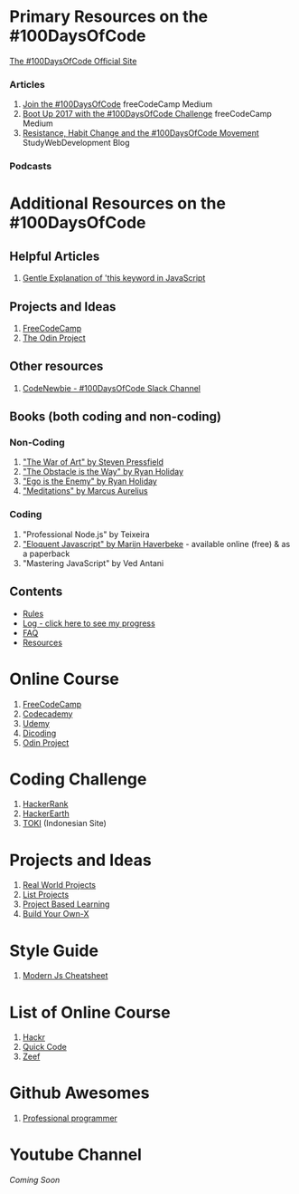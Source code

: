 # Primary Resources on the #100DaysOfCode

[The #100DaysOfCode Official Site](http://100daysofcode.com/)

### Articles
1. [Join the #100DaysOfCode](https://medium.freecodecamp.com/join-the-100daysofcode-556ddb4579e4) freeCodeCamp Medium
2. [Boot Up 2017 with the #100DaysOfCode Challenge](https://medium.freecodecamp.com/start-2017-with-the-100daysofcode-improved-and-updated-18ce604b237b) freeCodeCamp Medium 
3. [Resistance, Habit Change and the #100DaysOfCode Movement](https://studywebdevelopment.com/100-days-of-code.html) StudyWebDevelopment Blog

### Podcasts

# Additional Resources on the #100DaysOfCode

## Helpful Articles
1. [Gentle Explanation of 'this keyword in JavaScript](http://rainsoft.io/gentle-explanation-of-this-in-javascript/)

## Projects and Ideas
1. [FreeCodeCamp](https://www.freecodecamp.com)
2. [The Odin Project](http://www.theodinproject.com/)

## Other resources
1. [CodeNewbie - #100DaysOfCode Slack Channel](https://codenewbie.typeform.com/to/uwsWlZ)

## Books (both coding and non-coding)

### Non-Coding
1. ["The War of Art" by Steven Pressfield](http://www.goodreads.com/book/show/1319.The_War_of_Art)
2. ["The Obstacle is the Way" by Ryan Holiday](http://www.goodreads.com/book/show/18668059-the-obstacle-is-the-way?ac=1&from_search=true)
3. ["Ego is the Enemy" by Ryan Holiday](http://www.goodreads.com/book/show/27036528-ego-is-the-enemy?from_search=true&search_version=service)
4. ["Meditations" by Marcus Aurelius](https://www.goodreads.com/book/show/662925.Meditations)

### Coding
1. "Professional Node.js" by Teixeira
2. ["Eloquent Javascript" by Marijn Haverbeke](http://eloquentjavascript.net/) - available online (free) & as a paperback
3. "Mastering JavaScript" by Ved Antani

## Contents
* [Rules](rules.md)
* [Log - click here to see my progress](log.md)
* [FAQ](FAQ.md)
* [Resources](resources.md)

# Online Course
 1. [FreeCodeCamp](https://freecodecamp.com)
 2. [Codecademy](https://codecademy.com)
 3. [Udemy](https://udemy.com)
 4. [Dicoding](https://www.dicoding.com/academies)
 5. [Odin Project](https://www.theodinproject.com/courses)

# Coding Challenge
 1. [HackerRank](https://hackerrank.com)
 2. [HackerEarth](https://hackerearth.com)
 3. [TOKI](https://training-ia.toki.org) (Indonesian Site)

# Projects and Ideas
 1. [Real World Projects](https://github.com/gothinkster/realworld)
 2. [List Projects](https://github.com/karan/Projects)
 3. [Project Based Learning](https://github.com/tuvtran/project-based-learning)
 4. [Build Your Own-X](https://github.com/danistefanovic/build-your-own-x)


# Style Guide
 1. [Modern Js Cheatsheet](https://github.com/mbeaudru/modern-js-cheatsheet)

# List of Online Course
 1. [Hackr](https://hackr.io/)
 2. [Quick Code](http://www.quickcode.co/)
 3. [Zeef](https://zeef.com/)

# Github Awesomes
 1. [Professional programmer](https://github.com/charlax/professional-programming)

# Youtube Channel
*Coming Soon*
